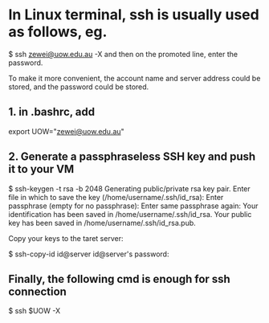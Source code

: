 # In Linux terminal, ssh is usually used as follows, eg.
  $ ssh zewei@uow.edu.au -X 
and then on the promoted line, enter the password.

To make it more convenient, the account name and server address could be stored, and the password could be stored.

## 1. in .bashrc, add

  export UOW="zewei@uow.edu.au" 

## 2. Generate a passphraseless SSH key and push it to your VM
  $ ssh-keygen -t rsa -b 2048
  Generating public/private rsa key pair.
  Enter file in which to save the key (/home/username/.ssh/id_rsa): 
  Enter passphrase (empty for no passphrase): 
  Enter same passphrase again: 
  Your identification has been saved in /home/username/.ssh/id_rsa.
  Your public key has been saved in /home/username/.ssh/id_rsa.pub.
  
  Copy your keys to the taret server:
  
  $ ssh-copy-id id@server
  id@server's password:
  
## Finally, the following cmd is enough for ssh connection
  $ ssh $UOW -X
